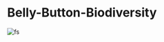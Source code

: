 # Belly-Button-Biodiversity

![fs](https://user-images.githubusercontent.com/101474807/173276155-a1b8c401-3cb4-4995-92af-8ebf58c1a64d.png)

